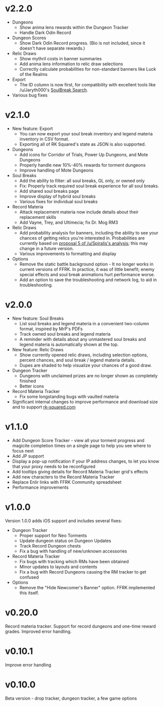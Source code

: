 # v2.2.0

- Dungeons
  - Show anima lens rewards within the Dungeon Tracker
  - Handle Dark Odin Record
- Dungeon Scores
  - Show Dark Odin Record progress. (Bio is not included, since it doesn't have separate rewards.)
- Relic Draws
  - Show mythril costs in banner summaries
  - Add anima lens information to relic draw selections
  - Correctly calculate probabilities for non-standard banners like Luck of the Realms
- Export
  - The ID column is now first, for compatibility with excellent tools like /u/Jaryth000's [SoulBreak Search](https://sbs.jaryth.net/).
- Various bug fixes

# v2.1.0

- New feature: Export
  - You can now export your soul break inventory and legend materia inventory in CSV format.
  - Exporting all of RK Squared's state as JSON is also supported.
- Dungeons
  - Add icons for Corridor of Trials, Power Up Dungeons, and Mote Dungeons
  - Properly handle new 10%-40% rewards for torment dungeons
  - Improve handling of Mote Dungeons
- Soul Breaks
  - Add the ability to filter: all soul breaks, GL only, or owned only
  - Fix: Properly track required soul break experience for all soul breaks.
  - Add shared soul breaks page
  - Improve display of hybrid soul breaks
  - Various fixes for individual soul breaks
- Record Materia
  - Attack replacement materia now include details about their replacement skills
  - Add Vayne, Trey, and Ultimecia; fix Dr. Mog RM3
- Relic Draws
  - Add probability analysis for banners, including the ability to see your chances of getting relics you're interested in. Probabilities are currently based on [proposal 5 of /u/Spiralis's analysis](https://www.reddit.com/r/FFRecordKeeper/comments/83l3jd/analysis_of_fuitads_gacha_data/); this may change in a future version.
  - Various improvements to formatting and display
- Options
  - Remove the static battle background option - It no longer works in current versions of FFRK. In practice, it was of little benefit; enemy special effects and soul break animations hurt performance worse.
  - Add an option to save the troubleshooting and network log, to aid in troubleshooting.

# v2.0.0

- New feature: Soul Breaks
  - List soul breaks and legend materia in a convenient two-column format, inspired by MrP's PDFs
  - Track owned soul breaks and legend materia
  - A reminder with details about any unmastered soul breaks and legend materia is automatically shown at the top.
- New feature: Relic Draws
  - Show currently opened relic draws, including selection options, percent chances, and soul break / legend materia details.
  - Dupes are shaded to help visualize your chances of a good draw.
- Dungeon Tracker
  - Dungeons with unclaimed prizes are no longer shown as completely finished
  - Better icons
- Record Materia Tracker
  - Fix some longstanding bugs with vaulted materia
- Significant internal changes to improve performance and download size and to support [rk-squared.com](https://www.rk-squared.com/)

# v1.1.0

- Add Dungeon Score Tracker - view all your torment progress and magicite completion times on a single page to help you see where to focus next
- Add JP support
- Display a pop-up notification if your IP address changes, to let you know that your proxy needs to be reconfigured
- Add tooltips giving details for Record Materia Tracker grid's effects
- Add new characters to the Record Materia Tracker
- Replace Enlir links with FFRK Community spreadsheet
- Performance improvements

# v1.0.0

Version 1.0.0 adds iOS support and includes several fixes:

- Dungeon Tracker
  - Proper support for Neo Torments
  - Update dungeon status on Dungeon Updates
  - Track Record Dungeon chests
  - Fix a bug with handling of new/unknown accessories
- Record Materia Tracker
  - Fix bugs with tracking which RMs have been obtained
  - Minor updates to layouts and contents
  - Fix a bug with Record Dungeons causing the RM tracker to get confused
- Options
  - Remove the "Hide Newcomer's Banner" option. FFRK implemented this itself.

# v0.20.0

Record materia tracker. Support for record dungeons and one-time reward grades. Improved error handling.

# v0.10.1

Improve error handling

# v0.10.0

Beta version - drop tracker, dungeon tracker, a few game options
